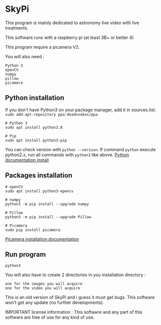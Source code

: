 # SkyPi

This program is mainly dedicated to astronomy live video with live treatments.

This software runs with a raspberry pi (at least 3B+ or better 4)

This program require a picamera V2.

You will also need :

    Python 3
    openCV
    numpy
    pillow
    picamera

## Python installation 
If you don't have Python3 on your package manager, add it in sources.list:
`sudo add-apt-repository ppa:deadsnakes/ppa`

``` 
# Python 3
sudo apt install python3.8

# Pip
sudo apt install python3-pip
```
You can check version with `python --version`. 
If command `python` execute python2.x, run all commands with `python3` like above. 
[Python documentation install](https://docs.python-guide.org/starting/install3/linux/)

## Packages installation
``` 
# openCV
sudo apt install python3-opencv

# numpy
python3 -m pip install --upgrade numpy

# Pillow
python3 -m pip install --upgrade Pillow

# Picamera
sudo pip install picamera
```
[Picamera installation documentation](https://picamera.readthedocs.io/en/release-1.13/install.html)

## Run program
``` 
python3
```

You will also have to create 2 directories in you installation directory :

    one for the images you will acquire
    one for the video you will acquire

This is an old version of SkyPi and i guess it must get bugs. This software won't get any update (no further developments).

IMPORTANT license information : This softawre and any part of this software are free of use for any kind of use.
